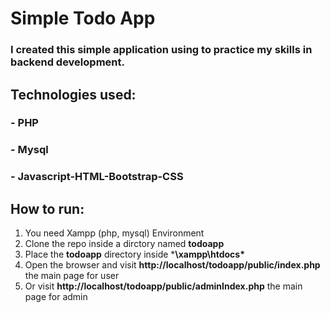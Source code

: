 # Simple Todo App

### I created this simple application using to practice my skills in backend development.

## Technologies used:
### - PHP
### - Mysql
### - Javascript-HTML-Bootstrap-CSS

## How to run:
1. You need Xampp (php, mysql) Environment
2. Clone the repo inside a dirctory named **todoapp**
3. Place the **todoapp** directory inside ***\xampp\htdocs\***
4. Open the browser and visit **http://localhost/todoapp/public/index.php** the main page for user
5. Or visit **http://localhost/todoapp/public/adminIndex.php** the main page for admin


